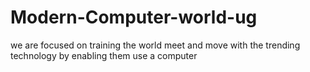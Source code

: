 # Modern-Computer-world-ug
we are  focused on training the world meet and move with the trending technology by enabling them use a computer
